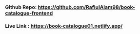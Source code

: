 ### Github Repo: https://github.com/RafiulAlam98/book-catalogue-frontend
### Live Link : https://book-catalogue01.netlify.app/
